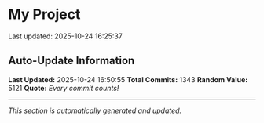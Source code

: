 # My Project


Last updated: 2025-10-24 16:25:37






































































































































































































































































































































































































































































































































































































































































































































































































































































































































































































































































































































































































































































































































































































































































































































































































































































































































































































## Auto-Update Information

**Last Updated:** 2025-10-24 16:50:55
**Total Commits:** 1343
**Random Value:** 5121
**Quote:** _Every commit counts!_

---
_This section is automatically generated and updated._